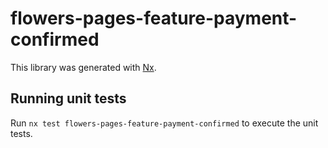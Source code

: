 # flowers-pages-feature-payment-confirmed

This library was generated with [Nx](https://nx.dev).

## Running unit tests

Run `nx test flowers-pages-feature-payment-confirmed` to execute the unit tests.
